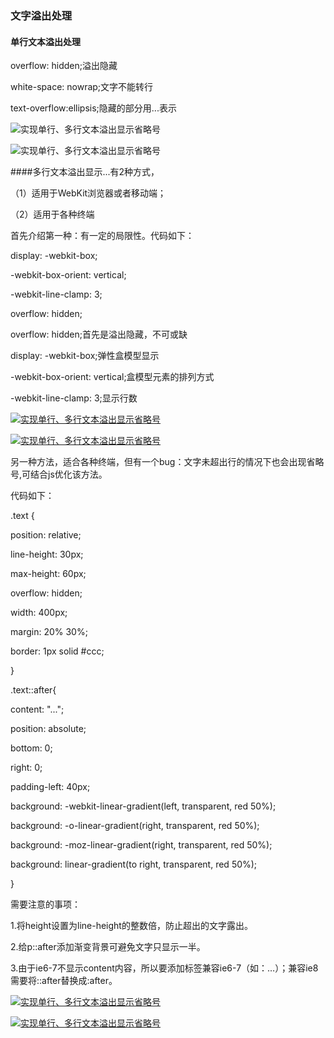 ### 文字溢出处理

#### 单行文本溢出处理

overflow: hidden;溢出隐藏

white-space: nowrap;文字不能转行

text-overflow:ellipsis;隐藏的部分用...表示

 ![实现单行、多行文本溢出显示省略号](https://imgsa.baidu.com/exp/w=500/sign=eb5f759fad1ea8d38a227404a70b30cf/dcc451da81cb39db6e58a572db160924ab18307e.jpg) 



![实现单行、多行文本溢出显示省略号](https://imgsa.baidu.com/exp/w=500/sign=224ca9ce8acb39dbc1c06756e01709a7/8326cffc1e178a824689b284fd03738da977e85a.jpg)

####多行文本溢出显示...有2种方式，

（1）适用于WebKit浏览器或者移动端；

（2）适用于各种终端

首先介绍第一种：有一定的局限性。代码如下：

display: -webkit-box;

-webkit-box-orient: vertical;

-webkit-line-clamp: 3;

overflow: hidden;

overflow: hidden;首先是溢出隐藏，不可或缺

display: -webkit-box;弹性盒模型显示

-webkit-box-orient: vertical;盒模型元素的排列方式

-webkit-line-clamp: 3;显示行数

[![实现单行、多行文本溢出显示省略号](https://imgsa.baidu.com/exp/w=500/sign=7e20ccee898ba61edfeec82f713497cc/ac6eddc451da81cbf6ce49e95966d016092431ee.jpg)](http://jingyan.baidu.com/album/9f7e7ec09f44966f281554b5.html?picindex=3)

[![实现单行、多行文本溢出显示省略号](https://imgsa.baidu.com/exp/w=500/sign=da9c6029f3dcd100cd9cf821428b47be/43a7d933c895d1434c102e0778f082025aaf07b4.jpg)](http://jingyan.baidu.com/album/9f7e7ec09f44966f281554b5.html?picindex=4)

另一种方法，适合各种终端，但有一个bug：文字未超出行的情况下也会出现省略号,可结合js优化该方法。

代码如下：

.text {

  position: relative; 

  line-height: 30px; 

  max-height: 60px;

  overflow: hidden;

  width: 400px;

  margin: 20% 30%;

  border: 1px solid #ccc;

}

.text::after{

  content: "..."; 

  position: absolute; 

  bottom: 0; 

  right: 0; 

  padding-left: 40px;

  background: -webkit-linear-gradient(left, transparent, red 50%);

  background: -o-linear-gradient(right, transparent, red 50%);

  background: -moz-linear-gradient(right, transparent, red 50%);

  background: linear-gradient(to right, transparent, red 50%);

}

需要注意的事项：

1.将height设置为line-height的整数倍，防止超出的文字露出。

2.给p::after添加渐变背景可避免文字只显示一半。

3.由于ie6-7不显示content内容，所以要添加标签兼容ie6-7（如：<span>…<span/>）；兼容ie8需要将::after替换成:after。

[![实现单行、多行文本溢出显示省略号](https://imgsa.baidu.com/exp/w=500/sign=76b78620eedde711e7d243f697eecef4/b03533fa828ba61e0b06fe0a4a34970a304e592e.jpg)](http://jingyan.baidu.com/album/9f7e7ec09f44966f281554b5.html?picindex=5)

[![实现单行、多行文本溢出显示省略号](https://imgsa.baidu.com/exp/w=500/sign=99073a142a3fb80e0cd161d706d02ffb/574e9258d109b3de046cd24dc7bf6c81810a4cc7.jpg)](http://jingyan.baidu.com/album/9f7e7ec09f44966f281554b5.html?picindex=6)

 